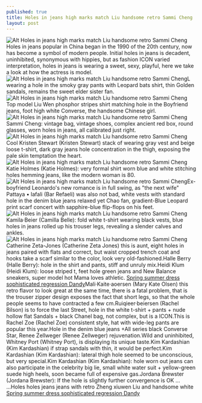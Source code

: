 ```yaml
---
published: true
title: Holes in jeans high marks match Liu handsome retro Sammi Cheng
layout: post
---
```

![Alt Holes in jeans high marks match Liu handsome retro Sammi Cheng](http://walletcase.files.wordpress.com/2016/04/78362685.jpeg)Holes in jeans popular in China began in the 1990 of the 20th century, now has become a symbol of modern people. Initial holes in jeans is decadent, uninhibited, synonymous with hippies, but as fashion ICON varied interpretation, holes in jeans is wearing a sweet, sexy, playful, here we take a look at how the actress is model.![Alt Holes in jeans high marks match Liu handsome retro Sammi Cheng](http://walletcase.files.wordpress.com/2016/04/783b0cd3.jpeg)L wearing a hole in the smoky gray pants with Leopard bats shirt, thin Golden sandals, remains the sweet elder sister fan.![Alt Holes in jeans high marks match Liu handsome retro Sammi Cheng](http://walletcase.files.wordpress.com/2016/04/7835233c.jpeg)Top model Liu Wen phosphor stripes shirt matching hole in the Boyfriend jeans, foot high white Converse, the handsome Chinese girl.![Alt Holes in jeans high marks match Liu handsome retro Sammi Cheng](http://walletcase.files.wordpress.com/2016/04/783df901.jpeg)Sammi Cheng: vintage bag, vintage shoes, complex ancient red box, round glasses, worn holes in jeans, all calibrated just right.![Alt Holes in jeans high marks match Liu handsome retro Sammi Cheng](http://walletcase.files.wordpress.com/2016/04/7841a522.jpeg)Cool Kristen Stewart (Kristen Stewart) stack of wearing gray vest and beige loose t-shirt, dark gray jeans hole concentration in the thigh, exposing the pale skin temptation the heart.![Alt Holes in jeans high marks match Liu handsome retro Sammi Cheng](http://walletcase.files.wordpress.com/2016/04/783dc81f.jpeg)Katie Holmes (Katie Holmes): very formal shirt worn blue and white stitching holes hemming jeans, like the modern woman is 80.![Alt Holes in jeans high marks match Liu handsome retro Sammi Cheng](http://walletcase.files.wordpress.com/2016/04/783579df.jpeg)Ex-boyfriend Leonardo\'s new romance is in full swing, as \"the next wife\" Pattaya • lafali (Bar Refaeli) was also not bad, white vests with standard hole in the denim blue jeans relaxed yet Chao fan, gradient-Blue Leopard print scarf concert with sapphire-blue flip-flops on his feet.![Alt Holes in jeans high marks match Liu handsome retro Sammi Cheng](http://walletcase.files.wordpress.com/2016/04/783f336e.jpeg)Kamila·Beier (Camilla Belle): fold white t-shirt wearing black vests, blue holes in jeans rolled up his trouser legs, revealing a slender calves and ankles.![Alt Holes in jeans high marks match Liu handsome retro Sammi Cheng](http://walletcase.files.wordpress.com/2016/04/7838ded6.jpeg)Catherine Zeta-Jones (Catherine Zeta Jones) this is aunt, eight holes in jeans paired with flats and correct, but waist cropped trench coat and hooks take a scarf similar to the color, look very old-fashioned.Halle Berry (Halle Berry): hole in the shirt and pants, stiff and unruly mix.Heidi Klum (Heidi Klum): loose striped t, feet hole green jeans and New Balance sneakers, super model hot Mama loves athletic. [Spring summer dress sophisticated regression Dandy](http://tedbaker.bravesites.com/entries/general/spring-summer-dress-sophisticated-regression-dandy-man)Mali·Kaite·aoersen (Mary Kate Olsen) this retro flavor to look great at the same time, there is a fatal problem, that is the trouser zipper design exposes the fact that short legs, so that the whole people seems to have contracted a few cm.Ruiqieer·beiersen (Rachel Bilson) is to force the last Street, hole in the white t-shirt + pants + nude hollow flat Sandals + black Chanel bag, not complex, but is a ICON.This is Rachel Zoe (Rachel Zoe) consistent style, hat with wide-leg pants are popular this year.Hole in the denim blue jeans +All series black Converse Star, Renee Zellweger (Renee Zellweger) rejuvenation.Wild and uninhibited, Whitney Port (Whitney Port), is displaying its unique taste.Kim Kardashian (Kim Kardashian) if strap sandals with thin, it would be perfect.Kim Kardashian (Kim Kardashian): lateral thigh hole seemed to be unconscious, but very special.Kim Kardashian (Kim Kardashian): hole worn out jeans can also participate in the celebrity big lie, small white water suit + yellow-green suede high heels, soon became full of expensive gas.Jordana Brewster (Jordana Brewster): If the hole is slightly further convergence is OK ... ...Holes holes jeans jeans with retro Zheng xiuwen Liu and handsome white [Spring summer dress sophisticated regression Dandy](http://tedbaker.bravesites.com/entries/general/spring-summer-dress-sophisticated-regression-dandy-man)